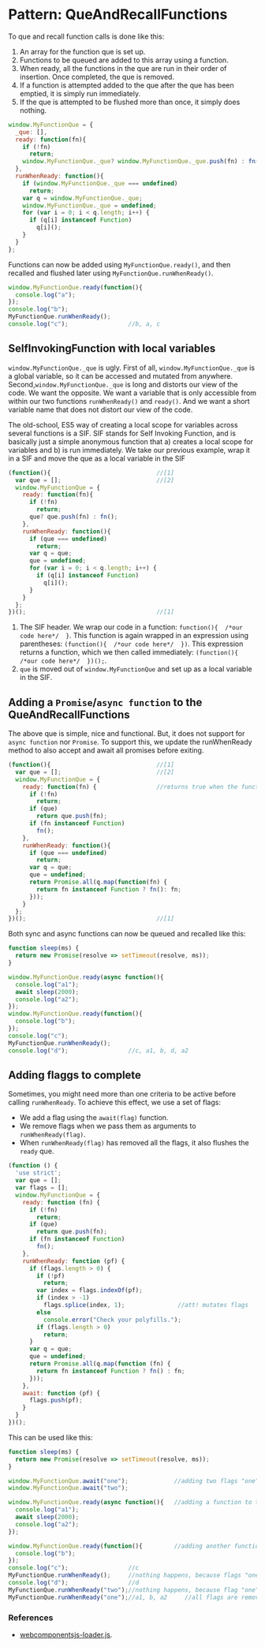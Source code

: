 # Pattern: QueAndRecallFunctions

To que and recall function calls is done like this:
1. An array for the function que is set up.
2. Functions to be queued are added to this array using a function.
3. When ready, all the functions in the que are run in their order of insertion.
Once completed, the que is removed. 
4. If a function is attempted added to the que after the que has been emptied, 
it is simply run immediately.
5. If the que is attempted to be flushed more than once, it simply does nothing.

```javascript
window.MyFunctionQue = {
  _que: [],
  ready: function(fn){
    if (!fn) 
      return;
    window.MyFunctionQue._que? window.MyFunctionQue._que.push(fn) : fn();
  },
  runWhenReady: function(){
    if (window.MyFunctionQue._que === undefined)
      return;
    var q = window.MyFunctionQue._que;
    window.MyFunctionQue._que = undefined;
    for (var i = 0; i < q.length; i++) {
      if (q[i] instanceof Function)
        q[i]();                     
    }
  }
};
```
Functions can now be added using `MyFunctionQue.ready()`,
and then recalled and flushed later using `MyFunctionQue.runWhenReady()`.
```javascript
window.MyFunctionQue.ready(function(){
  console.log("a");
});
console.log("b");                 
MyFunctionQue.runWhenReady();     
console.log("c");                 //b, a, c
```

## SelfInvokingFunction with local variables

`window.MyFunctionQue._que` is ugly. 
First of all, `window.MyFunctionQue._que` is a global variable, so it can be accessed and mutated from anywhere.
Second,`window.MyFunctionQue._que` is long and distorts our view of the code. 
We want the opposite. We want a variable that is only accessible from within our two functions
`runWhenReady()` and `ready()`.
And we want a short variable name that does not distort our view of the code.

The old-school, ES5 way of creating a local scope for variables across several functions is a SIF.
SIF stands for Self Invoking Function, and is basically just a simple anonymous function that 
a) creates a local scope for variables and b) is run immediately.
We take our previous example, wrap it in a SIF and move the que as a local variable in the SIF
```javascript
(function(){                              //[1]
  var que = [];                           //[2]
  window.MyFunctionQue = {
    ready: function(fn){
      if (!fn) 
        return;
      que? que.push(fn) : fn();
    },
    runWhenReady: function(){
      if (que === undefined)
        return;
      var q = que;
      que = undefined;
      for (var i = 0; i < q.length; i++) {
        if (q[i] instanceof Function)
          q[i]();                     
      }
    }
  };
})();                                     //[1]
```
1. The SIF header. We wrap our code in a function: `function(){  /*our code here*/  }`.
This function is again wrapped in an expression using parentheses: `(function(){  /*our code here*/  })`.
This expression returns a function, which we then called immediately: `(function(){  /*our code here*/  })();`.
2. `que` is moved out of `window.MyFunctionQue` and set up as a local variable in the SIF.

## Adding a `Promise`/`async function` to the QueAndRecallFunctions
The above que is simple, nice and functional. 
But, it does not support for `async function` nor `Promise`.
To support this, we update the runWhenReady method to also accept and await 
all promises before exiting.

```javascript
(function(){                              //[1]
  var que = [];                           //[2]
  window.MyFunctionQue = {
    ready: function(fn) {                 //returns true when the function is run
      if (!fn)
        return;
      if (que)
        return que.push(fn);
      if (fn instanceof Function)
        fn();
    },
    runWhenReady: function(){
      if (que === undefined)
        return;
      var q = que;
      que = undefined;
      return Promise.all(q.map(function(fn) {
        return fn instanceof Function ? fn(): fn;
      }));
    }
  };
})();                                     //[1]
```
Both sync and async functions can now be queued and recalled like this:

```javascript
function sleep(ms) {
  return new Promise(resolve => setTimeout(resolve, ms));
}

window.MyFunctionQue.ready(async function(){
  console.log("a1");
  await sleep(2000);
  console.log("a2");
});
window.MyFunctionQue.ready(function(){
  console.log("b");
});
console.log("c");                 
MyFunctionQue.runWhenReady();     
console.log("d");                 //c, a1, b, d, a2
```

## Adding flaggs to complete
Sometimes, you might need more than one criteria to be active before calling `runWhenReady`.
To achieve this effect, we use a set of flags:
 * We add a flag using the `await(flag)` function.
 * We remove flags when we pass them as arguments to `runWhenReady(flag)`.
 * When `runWhenReady(flag)` has removed all the flags, it also flushes the `ready` que.

```javascript
(function () {
  'use strict';
  var que = [];
  var flags = [];
  window.MyFunctionQue = {
    ready: function (fn) {            
      if (!fn)
        return;
      if (que)
        return que.push(fn);
      if (fn instanceof Function)
        fn();
    },
    runWhenReady: function (pf) {     
      if (flags.length > 0) {
        if (!pf)
          return;
        var index = flags.indexOf(pf);
        if (index > -1)
          flags.splice(index, 1);               //att! mutates flags
        else
          console.error("Check your polyfills.");
        if (flags.length > 0)
          return;
      }
      var q = que;
      que = undefined;
      return Promise.all(q.map(function (fn) {
        return fn instanceof Function ? fn() : fn;
      }));
    },
    await: function (pf) {
      flags.push(pf);
    }
  }
})();
```
This can be used like this:

```javascript
function sleep(ms) {
  return new Promise(resolve => setTimeout(resolve, ms));
}

window.MyFunctionQue.await("one");             //adding two flags "one" and "two" to the que
window.MyFunctionQue.await("two");

window.MyFunctionQue.ready(async function(){   //adding a function to the que
  console.log("a1");
  await sleep(2000);
  console.log("a2");
});

window.MyFunctionQue.ready(function(){         //adding another function to the que
  console.log("b");
});
console.log("c");                 //c
MyFunctionQue.runWhenReady();     //nothing happens, because flags "one" and "two" are set.
console.log("d");                 //d
MyFunctionQue.runWhenReady("two");//nothing happens, because flag "one" is set.
MyFunctionQue.runWhenReady("one");//a1, b, a2     //all flags are removed, the que flushes
```

### References
* [webcomponentsjs-loader.js](https://github.com/webcomponents/webcomponentsjs/blob/master/webcomponents-loader.js).
